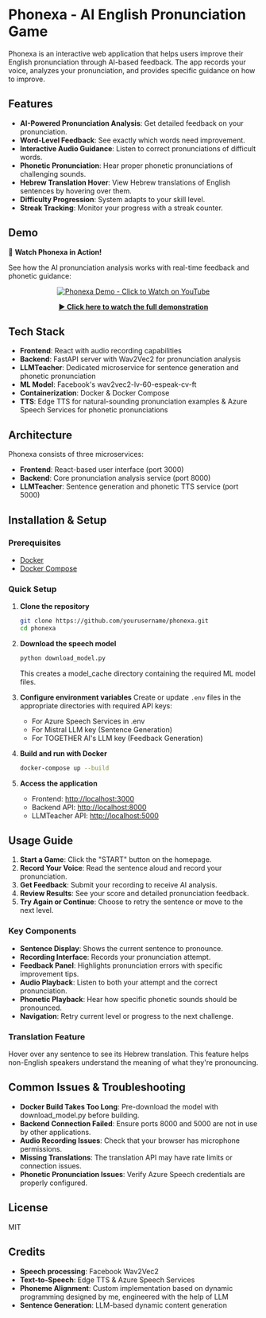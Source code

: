 # Phonexa - AI English Pronunciation Game

Phonexa is an interactive web application that helps users improve their English pronunciation through AI-based feedback. The app records your voice, analyzes your pronunciation, and provides specific guidance on how to improve.

## Features

- **AI-Powered Pronunciation Analysis**: Get detailed feedback on your pronunciation.
- **Word-Level Feedback**: See exactly which words need improvement.
- **Interactive Audio Guidance**: Listen to correct pronunciations of difficult words.
- **Phonetic Pronunciation**: Hear proper phonetic pronunciations of challenging sounds.
- **Hebrew Translation Hover**: View Hebrew translations of English sentences by hovering over them.
- **Difficulty Progression**: System adapts to your skill level.
- **Streak Tracking**: Monitor your progress with a streak counter.

## Demo

🎥 **Watch Phonexa in Action!**

See how the AI pronunciation analysis works with real-time feedback and phonetic guidance:

<div align="center">

[![Phonexa Demo - Click to Watch on YouTube](https://img.youtube.com/vi/NOBqmUZFIhg/maxresdefault.jpg)](https://youtu.be/NOBqmUZFIhg)

**[▶️ Click here to watch the full demonstration](https://youtu.be/NOBqmUZFIhg)**

</div>

## Tech Stack

- **Frontend**: React with audio recording capabilities
- **Backend**: FastAPI server with Wav2Vec2 for pronunciation analysis
- **LLMTeacher**: Dedicated microservice for sentence generation and phonetic pronunciation
- **ML Model**: Facebook's wav2vec2-lv-60-espeak-cv-ft
- **Containerization**: Docker & Docker Compose
- **TTS**: Edge TTS for natural-sounding pronunciation examples & Azure Speech Services for phonetic pronunciations

## Architecture

Phonexa consists of three microservices:
- **Frontend**: React-based user interface (port 3000)
- **Backend**: Core pronunciation analysis service (port 8000)
- **LLMTeacher**: Sentence generation and phonetic TTS service (port 5000)

## Installation & Setup

### Prerequisites

- [Docker](https://docs.docker.com/get-docker/)
- [Docker Compose](https://docs.docker.com/compose/install/)

### Quick Setup

1. **Clone the repository**
    ```bash
    git clone https://github.com/yourusername/phonexa.git
    cd phonexa
    ```

2. **Download the speech model**
    ```bash
    python download_model.py
    ```
    This creates a model_cache directory containing the required ML model files.

3. **Configure environment variables**
    Create or update `.env` files in the appropriate directories with required API keys:
    - For Azure Speech Services in .env
    - For Mistral LLM key (Sentence Generation)
    - For TOGETHER AI's LLM key (Feedback Generation)

4. **Build and run with Docker**
    ```bash
    docker-compose up --build
    ```

5. **Access the application**
    - Frontend: [http://localhost:3000](http://localhost:3000)
    - Backend API: [http://localhost:8000](http://localhost:8000)
    - LLMTeacher API: [http://localhost:5000](http://localhost:5000)

## Usage Guide

1. **Start a Game**: Click the "START" button on the homepage.
2. **Record Your Voice**: Read the sentence aloud and record your pronunciation.
3. **Get Feedback**: Submit your recording to receive AI analysis.
4. **Review Results**: See your score and detailed pronunciation feedback.
5. **Try Again or Continue**: Choose to retry the sentence or move to the next level.

### Key Components

- **Sentence Display**: Shows the current sentence to pronounce.
- **Recording Interface**: Records your pronunciation attempt.
- **Feedback Panel**: Highlights pronunciation errors with specific improvement tips.
- **Audio Playback**: Listen to both your attempt and the correct pronunciation.
- **Phonetic Playback**: Hear how specific phonetic sounds should be pronounced.
- **Navigation**: Retry current level or progress to the next challenge.

### Translation Feature

Hover over any sentence to see its Hebrew translation. This feature helps non-English speakers understand the meaning of what they're pronouncing.

## Common Issues & Troubleshooting

- **Docker Build Takes Too Long**: Pre-download the model with download_model.py before building.
- **Backend Connection Failed**: Ensure ports 8000 and 5000 are not in use by other applications.
- **Audio Recording Issues**: Check that your browser has microphone permissions.
- **Missing Translations**: The translation API may have rate limits or connection issues.
- **Phonetic Pronunciation Issues**: Verify Azure Speech credentials are properly configured.

## License

MIT

## Credits

- **Speech processing**: Facebook Wav2Vec2
- **Text-to-Speech**: Edge TTS & Azure Speech Services
- **Phoneme Alignment**: Custom implementation based on dynamic programming designed by me, engineered with the help of LLM
- **Sentence Generation**: LLM-based dynamic content generation